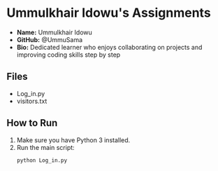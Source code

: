 # Ummulkhair Idowu's Assignments

- **Name:** Ummulkhair Idowu  
- **GitHub:** @UmmuSama
- **Bio:** Dedicated learner who enjoys collaborating on projects and improving coding skills step by step  

## Files
- Log_in.py
- visitors.txt

## How to Run
1. Make sure you have Python 3 installed.
2. Run the main script:
   ```bash
   python Log_in.py


